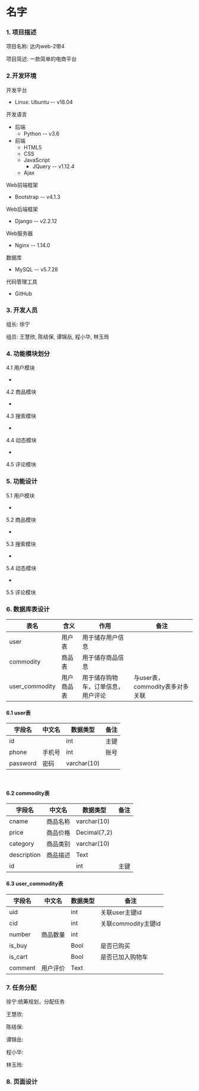 # 名字

### 1. 项目描述

项目名称:	达内web-2带4

项目简述:	一款简单的电商平台

### 2.开发环境

开发平台 

-   Linux: Ubuntu -- v18.04

开发语言

- 后端
    - Python -- v3.6
- 前端
    - HTML5
    - CSS
    - JavaScript
        - JQuery -- v1.12.4
    - Ajax

Web前端框架

- Bootstrap -- v4.1.3

Web后端框架

- Django -- v2.2.12

Web服务器

- Nginx -- 1.14.0

数据库

- MySQL -- v5.7.28

代码管理工具

- GitHub

### 3. 开发人员

组长: 徐宁

组员: 王慧欣, 陈结保, 谭锦岳, 程小华, 林玉玲

### 4. 功能模块划分

4.1 用户模块

-   

4.2 商品模块

-   

4.3 搜索模块

-   

4.4 动态模块

-   

4.5 评论模块

### 5. 功能设计

5.1 用户模块

-   

5.2 商品模块

-   

5.3 搜索模块

-   

5.4 动态模块

-   

5.5 评论模块

### 6. 数据库表设计

| 表名           | 含义       | 作用                               | 备注                            |
| -------------- | ---------- | ---------------------------------- | ------------------------------- |
| user           | 用户表     | 用于储存用户信息                   |                                 |
| commodity      | 商品表     | 用于储存商品信息                   |                                 |
| user_commodity | 用户商品表 | 用于储存购物车，订单信息，用户评论 | 与user表，commodity表多对多关联 |

####   6.1 user表

| 字段名   | 中文名 | 数据类型    | 备注 |
| -------- | ------ | ----------- | ---- |
| id       |        | int         | 主键 |
| phone    | 手机号 | int         | 账号 |
| password | 密码   | varchar(10) |      |

​	

####   6.2  commodity表

| 字段名      | 中文名   | 数据类型     | 备注 |
| ----------- | -------- | ------------ | ---- |
| cname       | 商品名称 | varchar(10)  |      |
| price       | 商品价格 | Decimal(7,2) |      |
| category    | 商品类别 | varchar(10)  |      |
| description | 商品描述 | Text         |      |
| id          |          | int          | 主键 |

####   6.3  user_commodity表

| 字段名  | 中文名   | 数据类型 | 备注                |
| ------- | -------- | -------- | ------------------- |
| uid     |          | int      | 关联user主键id      |
| cid     |          | int      | 关联commodity主键id |
| number  | 商品数量 | int      |                     |
| is_buy  |          | Bool     | 是否已购买          |
| is_cart |          | Bool     | 是否已加入购物车    |
| comment | 用户评价 | Text     |                     |



### 7. 任务分配

徐宁:统筹规划，分配任务

王慧欣:

陈结保:

谭锦岳:

程小华:

林玉玲:

### 8. 页面设计

